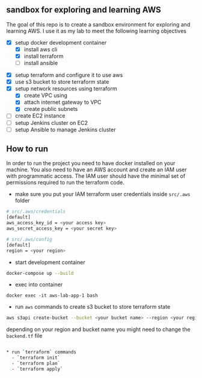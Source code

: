## sandbox for exploring and learning AWS

The goal of this repo is to create a sandbox environment for exploring and learning AWS. I use it as my lab to meet the following learning objectives
* [X] setup docker development container 
  - [X] install aws cli 
  - [X] install terraform
  - [ ] install ansible
- [X] setup terraform and configure it to use aws
- [X] use s3 bucket to store terraform state
- [X] setup network resources using terraform
  - [X] create VPC using
  - [X] attach internet gateway to VPC
  - [X] create public subnets
- [ ] create EC2 instance 
- [ ] setup Jenkins cluster on EC2 
- [ ] setup Ansible to manage Jenkins cluster

## How to run

In order to run the project you need to have docker installed on your machine.
You also need to have an AWS account and create an IAM user with programmatic access.
The IAM user should have the minimal set of permissions required to run the terraform code.

* make sure you put your IAM terraform user credentials inside `src/.aws` folder

```bash
# src/.aws/credentials
[default]
aws_access_key_id = <your access key>
aws_secret_access_key = <your secret key>

# src/.aws/config
[default]
region = <your region>
```

* start development container

```bash
docker-compose up --build
```

* exec into container

```
docker exec -it aws-lab-app-1 bash
```

* run `aws` commands to create s3 bucket to store terraform state

```bash
aws s3api create-bucket --bucket <your bucket name> --region <your region name> --create-bucket-configuration LocationConstraint=<your region name>
```

depending on your region and bucket name you might need to change the `backend.tf` file

```bash

* run `terraform` commands
  - `terraform init`
  - `terraform plan`
  - `terraform apply`
